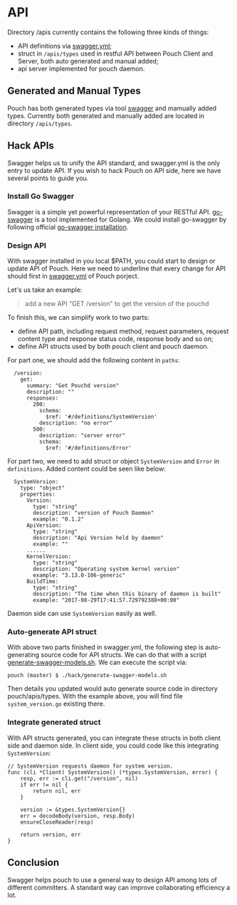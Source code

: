 # API

Directory /apis currently contains the following three kinds of things:

* API definitions via [swagger.yml](swagger.yml);
* struct in `/apis/types` used in restful API between Pouch Client and Server, both auto generated and manual added;
* api server implemented for pouch daemon.

## Generated and Manual Types

Pouch has both generated types via tool [swagger](https://swagger.io) and mamually added types. Currently both generated and manually added are located in directory `/apis/types`.

## Hack APIs

Swagger helps us to unify the API standard, and swagger.yml is the only entry to update API. If you wish to hack Pouch on API side, here we have several points to guide you.

### Install Go Swagger

Swagger is a simple yet powerful representation of your RESTful API. [go-swagger](https://github.com/go-swagger/go-swagger) is a tool implemented for Golang. We could install go-swagger by following official [go-swagger installation](https://github.com/go-swagger/go-swagger#binary-distribution). 

### Design API 

With swagger installed in you local $PATH, you could start to design or update API of Pouch. Here we need to underline that every change for API should first in [swagger.yml](swagger.yml) of Pouch porject.

Let's us take an example:

> add a new API "GET /version" to get the version of the pouchd

To finish this, we can simplify work to two parts:

* define API path, including request method, request parameters, request content type and response status code, response body and so on;
* define API structs used by both pouch client and pouch daemon.

For part one, we should add the following content in `paths`:

``` 
  /version:
    get:
      summary: "Get Pouchd version"
      description: ""
      responses:
        200:
          schema:
            $ref: '#/definitions/SystemVersion'
          description: "no error"
        500:
          description: "server error"
          schema:
            $ref: '#/definitions/Error'
```

For part two, we need to add struct or object `SystemVersion` and `Error` in `definitions`. Added content could be seen like below:

```
  SystemVersion:
    type: "object"
    properties:
      Version:
        type: "string"
        description: "version of Pouch Daemon"
        example: "0.1.2"
      ApiVersion:
        type: "string"
        description: "Api Version held by daemon"
        example: ""
      ......
      KernelVersion:
        type: "string"
        description: "Operating system kernel version"
        example: "3.13.0-106-generic"
      BuildTime:
        type: "string"
        description: "The time when this binary of daemon is built"
        example: "2017-08-29T17:41:57.729792388+00:00"
```

Daemon side can use `SystemVersion` easily as well. 

### Auto-generate API struct

With above two parts finished in swagger.yml, the following step is auto-generating source code for API structs. We can do that with a script [generate-swagger-models.sh](../hack/generate-swagger-models.sh). We can execute the script via:

``` shell
pouch (master) $ ./hack/generate-swagger-models.sh
```

Then details you updated would auto generate source code in directory pouch/apis/types. With the example above, you will find file `system_version.go` existing there.

### Integrate generated struct

With API structs generated, you can integrate these structs in both client side and daemon side. In client side, you could code like this integrating `SystemVersion`:

```
// SystemVersion requests daemon for system version.
func (cli *Client) SystemVersion() (*types.SystemVersion, error) {
	resp, err := cli.get("/version", nil)
	if err != nil {
		return nil, err
	}

	version := &types.SystemVersion{}
	err = decodeBody(version, resp.Body)
	ensureCloseReader(resp)

	return version, err
}
```

## Conclusion

Swagger helps pouch to use a general way to design API among lots of different committers. A standard way can improve collaborating efficiency a lot.
